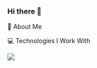 ### Hi there 👋

💫 About Me



💻 Technologies I Work With

![](https://img.shields.io/badge/<Javascript>-informational?style=flat&logo=<LOGO_NAME>&logoColor=white&color=2bbc8a)



